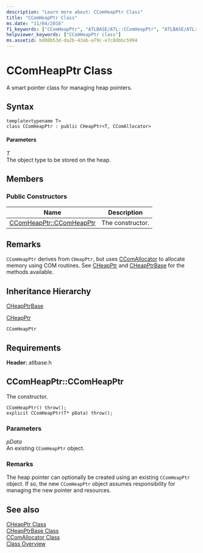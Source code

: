 ```yaml
---
description: "Learn more about: CComHeapPtr Class"
title: "CComHeapPtr Class"
ms.date: "11/04/2016"
f1_keywords: ["CComHeapPtr", "ATLBASE/ATL::CComHeapPtr", "ATLBASE/ATL::CComHeapPtr::CComHeapPtr"]
helpviewer_keywords: ["CComHeapPtr class"]
ms.assetid: bd08b53d-da2b-43ab-a79c-e7c8dbbc5994
---
```

# CComHeapPtr Class

A smart pointer class for managing heap pointers.

## Syntax

```
template<typename T>
class CComHeapPtr : public CHeapPtr<T, CComAllocator>
```

#### Parameters

*T*<br/>
The object type to be stored on the heap.

## Members

### Public Constructors

|Name|Description|
|----------|-----------------|
|[CComHeapPtr::CComHeapPtr](#ccomheapptr)|The constructor.|

## Remarks

`CComHeapPtr` derives from `CHeapPtr`, but uses [CComAllocator](../../atl/reference/ccomallocator-class.md) to allocate memory using COM routines. See [CHeapPtr](../../atl/reference/cheapptr-class.md) and [CHeapPtrBase](../../atl/reference/cheapptrbase-class.md) for the methods available.

## Inheritance Hierarchy

[CHeapPtrBase](../../atl/reference/cheapptrbase-class.md)

[CHeapPtr](../../atl/reference/cheapptr-class.md)

`CComHeapPtr`

## Requirements

**Header:** atlbase.h

## <a name="ccomheapptr"></a> CComHeapPtr::CComHeapPtr

The constructor.

```
CComHeapPtr() throw();
explicit CComHeapPtr(T* pData) throw();
```

### Parameters

*pData*<br/>
An existing `CComHeapPtr` object.

### Remarks

The heap pointer can optionally be created using an existing `CComHeapPtr` object. If so, the new `CComHeapPtr` object assumes responsibility for managing the new pointer and resources.

## See also

[CHeapPtr Class](../../atl/reference/cheapptr-class.md)<br/>
[CHeapPtrBase Class](../../atl/reference/cheapptrbase-class.md)<br/>
[CComAllocator Class](../../atl/reference/ccomallocator-class.md)<br/>
[Class Overview](../../atl/atl-class-overview.md)
